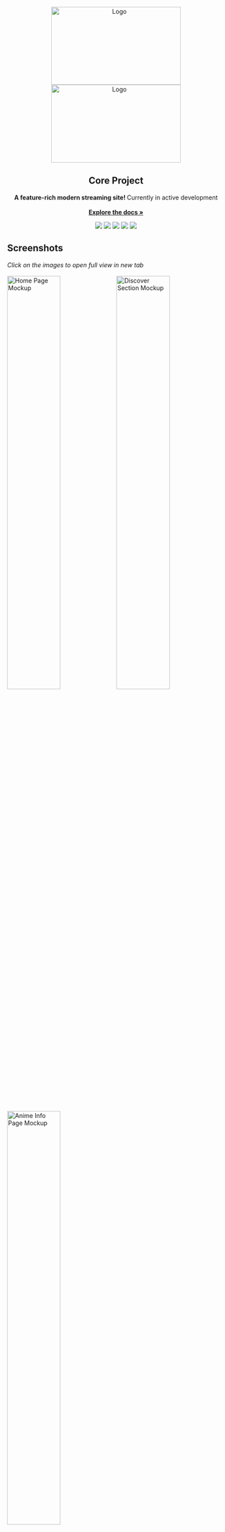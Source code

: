 <div id="top"></div>

<br/>
<div align="center">
  <a href="https://github.com/baseplate-admin/CoreProject#gh-dark-mode-only">
    <img src="https://files.catbox.moe/4g29bm.png" alt="Logo" width="300" height="180">
  </a>
	 <a href="https://github.com/baseplate-admin/CoreProject#gh-light-mode-only">
    <img src="https://files.catbox.moe/e8ipgi.png" alt="Logo" width="300" height="180">
  </a>
 
 
  <h2 align="center">Core Project</h2>

  <p align="center">
   <b> A feature-rich modern streaming site! </b> Currently in active development
    <br><br>
    <a href="https://github.com/baseplate-admin/CoreProject"><strong>Explore the docs »</strong></a>
  </p>
</div>

<p align="center">
  <a href="https://github.com/baseplate-admin/CoreProject/graphs/contributors" alt="Contributors"><img src="https://img.shields.io/github/contributors/baseplate-admin/CoreProject.svg?style=for-the-badge" ></a>
  <a href="https://github.com/baseplate-admin/CoreProject/network/members" alt="Forks"><img src="https://img.shields.io/github/forks/baseplate-admin/CoreProject.svg?style=for-the-badge"></a>
  <a href="https://github.com/baseplate-admin/CoreProject/stargazers" alt="Stars"><img src="https://img.shields.io/github/stars/baseplate-admin/CoreProject.svg?style=for-the-badge"></a>
  <a href="https://github.com/baseplate-admin/CoreProject/issues" alt="Issues"><img src="https://img.shields.io/github/issues/baseplate-admin/CoreProject.svg?style=for-the-badge"></a>
  <a href="https://github.com/baseplate-admin/CoreProject/blob/v2/LICENSE" alt="License - AGPL-3.0"><img src="https://img.shields.io/github/license/baseplate-admin/CoreProject.svg?style=for-the-badge"></a>
</p>


## Screenshots

<p float="left">
  <i>Click on the images to open full view in new tab</i>
  <br>
  <br>
  <img src="https://user-images.githubusercontent.com/41228366/161109978-5b07e615-d260-48b4-b605-50fde6a3a284.png" alt="Home Page Mockup" width=49.5%>
  <img src="https://user-images.githubusercontent.com/41228366/161110862-80b23b2b-e6e9-49c6-9555-51463da77c26.png" alt="Discover Section Mockup" width=49.5%>
  <img src="https://user-images.githubusercontent.com/41228366/161114183-f9744421-2137-4a9b-b6b6-0f64e5b7a329.png" alt="Anime Info Page Mockup" width=49.5%>
</p>


## (Upcoming) Features


Core Project is a collection of several projects - animecore, mangacore & soundcore. Overall, it aims to becomes a site where you can get all your anime, manga and songs for free and without any ads.

* Home Page recommendations & Continue watching
* Watch Progress
* Account feature for cross-platform playing
* Mobile support
* No Ads
* Next gen Player
* Search
* Clean & feature-rich UI
* MAL-sync support
* and more!

All features are under development.

<p align="right">(<a href="#top">back to top</a>)</p>



### Built with

* [.](https://example.com)
* [..](https://example.com)
* [...](https://example.com)

<p align="right">(<a href="#top">back to top</a>)</p>


## Roadmap

- [x] Backend
- [x] Logo & Design system
- [ ] Mockups (All pages)
- [ ] Frontend
- [ ] Misc stuff

See the [open issues](https://github.com/baseplate-admin/CoreProject/issues) and [projects](https://github.com/baseplate-admin/CoreProject/projects?) for a full list of features we're working on (and need help with).

<p align="right">(<a href="#top">back to top</a>)</p>


## Contributing

- If you have a suggestion/idea that would make this project better, please create a pull request. All pull requests will be reviewed by us, and adjusted.

- You can also [open a new issue](https://github.com/baseplate-admin/CoreProject/issues/new/choose) or [help us with an existing one](https://github.com/baseplate-admin/CoreProject/issues).

Other than that, you can also help the project by giving it a star! Your help is extremely appreciated :)


<p align="right">(<a href="#top">back to top</a>)</p>


## License

Distributed under the AGPL-3.0 License. See `LICENSE.txt` for more information.

<p align="right">(<a href="#top">back to top</a>)</p>
